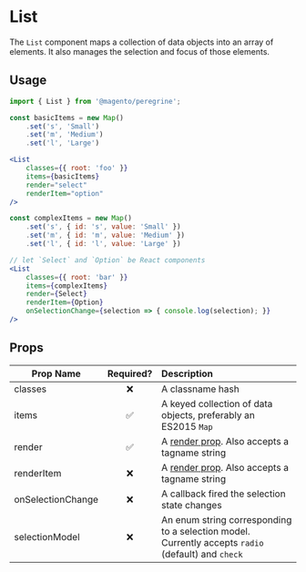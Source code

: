 # List

The `List` component maps a collection of data objects into an array of elements. It also manages the selection and focus of those elements.

## Usage

```jsx
import { List } from '@magento/peregrine';

const basicItems = new Map()
    .set('s', 'Small')
    .set('m', 'Medium')
    .set('l', 'Large')

<List
    classes={{ root: 'foo' }}
    items={basicItems}
    render="select"
    renderItem="option"
/>

const complexItems = new Map()
    .set('s', { id: 's', value: 'Small' })
    .set('m', { id: 'm', value: 'Medium' })
    .set('l', { id: 'l', value: 'Large' })

// let `Select` and `Option` be React components
<List
    classes={{ root: 'bar' }}
    items={complexItems}
    render={Select}
    renderItem={Option}
    onSelectionChange={selection => { console.log(selection); }}
/>
```

## Props

Prop Name | Required? | Description
--------- | :-------: | :----------
classes | ❌ | A classname hash
items | ✅ | A keyed collection of data objects, preferably an ES2015 `Map`
render | ✅ | A [render prop](https://reactjs.org/docs/render-props.html). Also accepts a tagname string
renderItem | ❌ | A [render prop](https://reactjs.org/docs/render-props.html). Also accepts a tagname string
onSelectionChange | ❌ | A callback fired the selection state changes
selectionModel | ❌ | An enum string corresponding to a selection model. Currently accepts `radio` (default) and `check`
